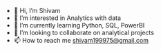 - 👋 Hi, I’m Shivam
- 👀 I’m interested in Analytics with data
- 🌱 I’m currently learning Python, SQL, PowerBI
- 💞️ I’m looking to collaborate on analytical projects
- 📫 How to reach me shivam199975@gmail.com
  

<!---
Berserker33/Berserker33 is a ✨ special ✨ repository because its `README.md` (this file) appears on your GitHub profile.
You can click the Preview link to take a look at your changes.
--->
